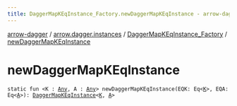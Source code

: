 ```yaml
---
title: DaggerMapKEqInstance_Factory.newDaggerMapKEqInstance - arrow-dagger
---
```


[arrow-dagger](../../index.html) / [arrow.dagger.instances](../index.html) / [DaggerMapKEqInstance_Factory](index.html) / [newDaggerMapKEqInstance](./new-dagger-map-k-eq-instance.html)

# newDaggerMapKEqInstance

`static fun <K : `[`Any`](https://kotlinlang.org/api/latest/jvm/stdlib/kotlin/-any/index.html)`, A : `[`Any`](https://kotlinlang.org/api/latest/jvm/stdlib/kotlin/-any/index.html)`> newDaggerMapKEqInstance(EQK: Eq<`[`K`](new-dagger-map-k-eq-instance.html#K)`>, EQA: Eq<`[`A`](new-dagger-map-k-eq-instance.html#A)`>): `[`DaggerMapKEqInstance`](../-dagger-map-k-eq-instance/index.html)`<`[`K`](new-dagger-map-k-eq-instance.html#K)`, `[`A`](new-dagger-map-k-eq-instance.html#A)`>`